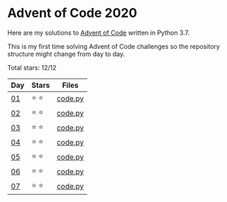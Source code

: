 # Advent of Code 2020
Here are my solutions to [Advent of Code](https://adventofcode.com/2020) written in Python 3.7.

This is my first time solving Advent of Code challenges so the repository structure might change from day to day.

Total stars: 12/12

| Day                                        | Stars  |          Files          |
|--------------------------------------------|--------|-------------------------|
| [01](https://adventofcode.com/2020/day/1)  | ⭐️ ⭐️ | [code.py](./01/code.py) |
| [02](https://adventofcode.com/2020/day/2)  | ⭐️ ⭐️ | [code.py](./02/code.py) |
| [03](https://adventofcode.com/2020/day/3)  | ⭐️ ⭐️ | [code.py](./03/code.py) |
| [04](https://adventofcode.com/2020/day/4)  | ⭐️ ⭐️ | [code.py](./04/code.py) |
| [05](https://adventofcode.com/2020/day/5)  | ⭐️ ⭐️ | [code.py](./05/code.py) |
| [06](https://adventofcode.com/2020/day/6)  | ⭐️ ⭐️ | [code.py](./06/code.py) |
| [07](https://adventofcode.com/2020/day/7)  | ⭐️ ⭐️ | [code.py](./07/code.py) |
